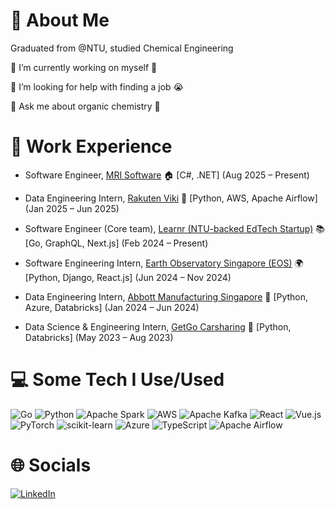 # 💫 About Me
Graduated from @NTU, studied Chemical Engineering 


🔭 I’m currently working on myself 😤

🤝 I’m looking for help with finding a job 😭

💬 Ask me about organic chemistry 🧪

# 💫 Work Experience
- Software Engineer, [MRI Software](https://www.mrisoftware.com) 🏠 [C#, .NET]
  (Aug 2025 – Present)

- Data Engineering Intern, [Rakuten Viki](https://www.viki.com/) 🎥 [Python, AWS, Apache Airflow]
  (Jan 2025 – Jun 2025)

- Software Engineer (Core team), [Learnr (NTU-backed EdTech Startup)](https://www.learnr.sg/) 📚  [Go, GraphQL, Next.js]
  (Feb 2024 – Present)
  
- Software Engineering Intern, [Earth Observatory Singapore (EOS)](https://earthobservatory.sg) 🌍  [Python, Django, React.js]
  (Jun 2024 – Nov 2024)

- Data Engineering Intern, [Abbott Manufacturing Singapore](https://www.abbott.com) 🍼  [Python, Azure, Databricks]
  (Jan 2024 – Jun 2024)

- Data Science & Engineering Intern, [GetGo Carsharing](https://www.getgo.sg) 🚙  [Python, Databricks]
  (May 2023 – Aug 2023)

# 💻 Some Tech I Use/Used
![Go](https://img.shields.io/badge/go-%2300ADD8.svg?style=for-the-badge&logo=go&logoColor=white) ![Python](https://img.shields.io/badge/python-3670A0?style=for-the-badge&logo=python&logoColor=ffdd54) ![Apache Spark](https://img.shields.io/badge/Apache%20Spark-FDEE21?style=for-the-badge&logo=apachespark&logoColor=black) ![AWS](https://img.shields.io/badge/AWS-%23FF9900.svg?style=for-the-badge&logo=amazon-aws&logoColor=white) ![Apache Kafka](https://img.shields.io/badge/Apache%20Kafka-000?style=for-the-badge&logo=apachekafka) ![React](https://img.shields.io/badge/react-%2320232a.svg?style=for-the-badge&logo=react&logoColor=%2361DAFB) ![Vue.js](https://img.shields.io/badge/vue.js-%2335495e.svg?style=for-the-badge&logo=vuedotjs&logoColor=%234FC08D) ![PyTorch](https://img.shields.io/badge/PyTorch-%23EE4C2C.svg?style=for-the-badge&logo=PyTorch&logoColor=white) ![scikit-learn](https://img.shields.io/badge/scikit--learn-%23F7931E.svg?style=for-the-badge&logo=scikit-learn&logoColor=white) ![Azure](https://img.shields.io/badge/azure-%230072C6.svg?style=for-the-badge&logo=microsoftazure&logoColor=white) ![TypeScript](https://img.shields.io/badge/typescript-%23007ACC.svg?style=for-the-badge&logo=typescript&logoColor=white) ![Apache Airflow](https://img.shields.io/badge/Apache%20Airflow-017CEE?style=for-the-badge&logo=Apache%20Airflow&logoColor=white)

# 🌐 Socials
[![LinkedIn](https://img.shields.io/badge/LinkedIn-%230077B5.svg?logo=linkedin&logoColor=white)](https://www.linkedin.com/in/rafi-pangestu/)

